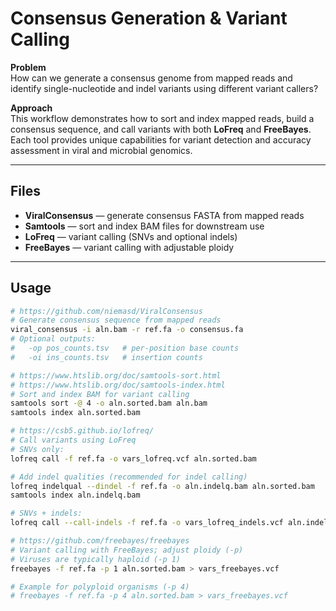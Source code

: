 # Consensus Generation & Variant Calling

**Problem**  
How can we generate a consensus genome from mapped reads and identify single-nucleotide and indel variants using different variant callers?

**Approach**  
This workflow demonstrates how to sort and index mapped reads, build a consensus sequence, and call variants with both **LoFreq** and **FreeBayes**.  
Each tool provides unique capabilities for variant detection and accuracy assessment in viral and microbial genomics.

---

## Files
- **ViralConsensus** — generate consensus FASTA from mapped reads  
- **Samtools** — sort and index BAM files for downstream use  
- **LoFreq** — variant calling (SNVs and optional indels)  
- **FreeBayes** — variant calling with adjustable ploidy  

---

## Usage

```bash
# https://github.com/niemasd/ViralConsensus
# Generate consensus sequence from mapped reads
viral_consensus -i aln.bam -r ref.fa -o consensus.fa
# Optional outputs:
#   -op pos_counts.tsv   # per-position base counts
#   -oi ins_counts.tsv   # insertion counts

# https://www.htslib.org/doc/samtools-sort.html
# https://www.htslib.org/doc/samtools-index.html
# Sort and index BAM for variant calling
samtools sort -@ 4 -o aln.sorted.bam aln.bam
samtools index aln.sorted.bam

# https://csb5.github.io/lofreq/
# Call variants using LoFreq
# SNVs only:
lofreq call -f ref.fa -o vars_lofreq.vcf aln.sorted.bam

# Add indel qualities (recommended for indel calling)
lofreq indelqual --dindel -f ref.fa -o aln.indelq.bam aln.sorted.bam
samtools index aln.indelq.bam

# SNVs + indels:
lofreq call --call-indels -f ref.fa -o vars_lofreq_indels.vcf aln.indelq.bam

# https://github.com/freebayes/freebayes
# Variant calling with FreeBayes; adjust ploidy (-p)
# Viruses are typically haploid (-p 1)
freebayes -f ref.fa -p 1 aln.sorted.bam > vars_freebayes.vcf

# Example for polyploid organisms (-p 4)
# freebayes -f ref.fa -p 4 aln.sorted.bam > vars_freebayes.vcf
